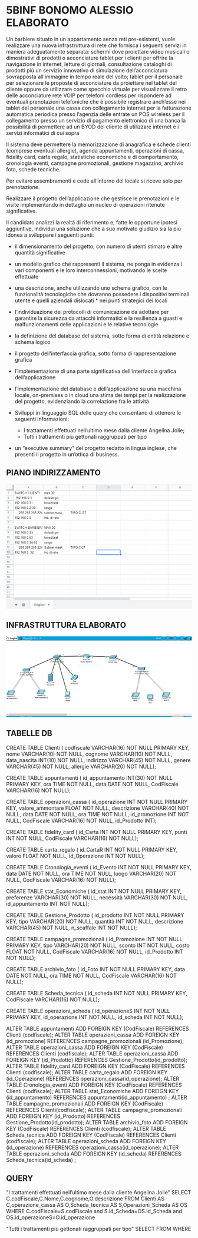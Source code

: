 # 5BINF BONOMO ALESSIO ELABORATO 
Un barbiere situato in un appartamento senza reti pre-esistenti, vuole realizzare una nuova infrastruttura di rete che fornisca i seguenti servizi in maniera adeguatamente separata:
schermi dove proiettare video musicali o dimostrativi di prodotti o acconciature
tablet per i clienti per offrire la navigazione in internet, letture di giornali, consultazione cataloghi di prodotti più un servizio innovativo di simulazione dell’acconciatura sovrapposta all'immagine in tempo reale del volto;
tablet per il personale per selezionare le proposte di acconciature da proiettare nel tablet del cliente oppure da utilizzare come specchio virtuale per visualizzare il retro delle acconciature
rete VOIP per telefoni cordless per rispondere ad eventuali prenotazioni telefoniche che è possibile registrare anch’esse nei tablet del personale
una cassa con collegamento internet per la fatturazione automatica periodica presso l’agenzia delle entrate
un POS wireless per il collegamento presso un servizio di pagamento elettronico di una banca
la possibilità di permettere ad un BYOD del cliente di utilizzare internet e i servizi informatici di cui sopra

Il sistema deve permettere la memorizzazione di anagrafica e schede clienti (comprese eventuali allergie), agenda appuntamenti, operazioni di cassa, fidelity card, carte regalo, statistiche economiche e di comportamento, cronologia eventi, campagne promozionali, gestione magazzino, archivio foto, schede tecniche.

Per evitare assembramenti e code all’interno del locale si riceve solo per prenotazione. 

Realizzare il progetto dell’applicazione che gestisce le prenotazioni e le visite implementando in dettaglio un nucleo di operazioni ritenute significative.

Il candidato analizzi la realtà di riferimento e, fatte le opportune ipotesi aggiuntive, individui una soluzione che a suo motivato giudizio sia la più idonea a sviluppare i seguenti punti:
* il dimensionamento del progetto, con numero di utenti stimato e altre quantità significative
* un modello grafico che rappresenti il sistema, ne ponga in evidenza i vari componenti e le loro interconnessioni, motivando le scelte effettuate
* una descrizione, anche utilizzando uno schema grafico, con le funzionalità tecnologiche che dovranno possedere i dispositivi terminali utente e quelli aziendali dislocati *   nei punti strategici dei locali
* l’individuazione dei protocolli di comunicazione da adottare per garantire la sicurezza da attacchi informatici e la resilienza a guasti e malfunzionamenti delle             applicazioni e le relative tecnologie
* la definizione del database del sistema, sotto forma di entità relazione e schema logico 
* il progetto dell’interfaccia grafica, sotto forma di rappresentazione grafica
* l’implementazione di una parte significativa dell'interfaccia grafica dell’applicazione
* l’implementazione del database e dell’applicazione su una macchina locale, on-premises o in cloud
  una stima dei tempi per la realizzazione del progetto, evidenziando la correlazione fra le attività
* Sviluppi in linguaggio SQL delle query che consentano di ottenere le seguenti informazioni:
    * I trattamenti effettuati nell’ultimo mese dalla cliente Angelina Jolie;
    * Tutti i trattamenti più gettonati raggruppati per tipo

* un “executive summary” del progetto redatto in lingua inglese, che presenti il progetto in un’ottica di business.  
## PIANO INDIRIZZAMENTO 
![PIANO INDIRIZZAMENTO](https://raw.githubusercontent.com/alessiobonomo/5binf-elaborato/main/elaboratoIndirizzo.png)

## INFRASTRUTTURA ELABORATO 
![STRUTTURA ELABORATO ](https://raw.githubusercontent.com/alessiobonomo/5binf-elaborato/main/STRUTTURA%20ELABORATO.PNG)

## TABELLE DB
CREATE TABLE Clienti  (
codfiscale VARCHAR(16) NOT NULL PRIMARY KEY,
nome VARCHAR(10) NOT NULL,
cognome VARCHAR(10) NOT NULL,
data_nascita  INT(10) NOT NULL,
indirizzo  VARCHAR(45) NOT NULL,
genere VARCHAR(45) NOT NULL,
allergie  VARCHAR(20) NOT NULL);

CREATE TABLE appuntamenti (
id_appuntamento INT(30) NOT NULL PRIMARY KEY,
ora TIME NOT NULL,
data DATE NOT NULL,
CodFiscale VARCHAR(16) NOT NULL);

CREATE TABLE operazioni_cassa (
id_operazione INT NOT NULL PRIMARY KEY,
valore_ammontare FLOAT NOT NULL,
descrizione VARCHAR(40) NOT NULL,
data  DATE NOT NULL,
ora TIME NOT NULL,
id_promozione INT NOT NULL,
CodFiscale VARCHAR(16) NOT NULL,
id_Prodotto INT);

CREATE TABLE fidelity_card (
id_Carta INT NOT NULL PRIMARY KEY,
punti INT NOT NULL,
CodFiscale VARCHAR(16) NOT NULL);

CREATE TABLE carta_regalo (
id_CartaR INT NOT NULL PRIMARY KEY,
valore  FLOAT NOT NULL,
id_Operazione INT NOT NULL);

CREATE TABLE Cronologia_eventi  (
id_Evento INT NOT NULL PRIMARY KEY,
data DATE NOT NULL,
ora TIME NOT NULL,
luogo VARCHAR(20) NOT NULL,
CodFiscale VARCHAR(16) NOT NULL);

CREATE TABLE stat_Economiche (
id_stat INT NOT NULL PRIMARY KEY,
preferenze VARCHAR(30) NOT NULL,
necessità  VARCHAR(30) NOT NULL,
id_appuntamento INT NOT NULL);

CREATE TABLE Gestione_Prodotto (
id_prodotto INT NOT NULL PRIMARY KEY,
tipo VARCHAR(20) NOT NULL,
quantità  INT NOT NULL,
descrizione  VARCHAR(45) NOT NULL,
n_scaffale INT NOT NULL);

CREATE TABLE campagne_promozionali (
id_Promozione INT NOT NULL PRIMARY KEY,
tipo VARCHAR(20) NOT NULL,
sconto INT NOT NULL,
costo  FLOAT NOT NULL,
CodFiscale VARCHAR(16) NOT NULL,
id_Prodotto INT NOT NULL);

CREATE TABLE archivio_foto (
id_Foto INT NOT NULL PRIMARY KEY,
data DATE NOT NULL,
ora TIME NOT NULL,
CodFiscale VARCHAR(16) NOT NULL);

CREATE TABLE Scheda_tecnica (
id_scheda  INT NOT NULL PRIMARY KEY,
CodFiscale VARCHAR(16) NOT NULL);

CREATE TABLE operazioni_scheda (
id_operazioneS INT NOT NULL PRIMARY KEY,
id_operazione INT NOT NULL,
id_scheda INT NOT NULL);

ALTER TABLE appuntamenti ADD  FOREIGN KEY (CodFiscale) REFERENCES Clienti (codfiscale);
ALTER TABLE operazioni_cassa ADD FOREIGN KEY (id_promozione) REFERENCES campagne_promozionali (id_Promozione);
ALTER TABLE operazioni_cassa ADD  FOREIGN KEY (CodFiscale) REFERENCES Clienti (codfiscale);
ALTER TABLE operazioni_cassa ADD FOREIGN KEY (id_Prodotto) REFERENCES Gestione_Prodotto(id_prodotto);
ALTER TABLE fidelity_card ADD  FOREIGN KEY (CodFiscale) REFERENCES Clienti (codfiscale);
ALTER TABLE carta_regalo ADD FOREIGN KEY (id_Operazione) REFERENCES  operazioni_cassa(id_operazione);
ALTER TABLE Cronologia_eventi  ADD FOREIGN KEY (CodFiscale) REFERENCES Clienti (codfiscale);
ALTER TABLE stat_Economiche ADD FOREIGN KEY (id_appuntamento) REFERENCES appuntamenti(id_appuntamento) ;
ALTER TABLE campagne_promozionali ADD FOREIGN KEY (CodFiscale) REFERENCES Clienti(codfiscale);
ALTER TABLE campagne_promozionali ADD FOREIGN KEY (id_Prodotto) REFERENCES Gestione_Prodotto(id_prodotto);
ALTER TABLE archivio_foto ADD FOREIGN KEY (CodFiscale) REFERENCES Clienti (codfiscale);
ALTER TABLE Scheda_tecnica ADD FOREIGN KEY (CodFiscale) REFERENCES Clienti (codfiscale);
ALTER TABLE operazioni_scheda ADD  FOREIGN KEY (id_operazione) REFERENCES operazioni_cassa(id_operazione);
ALTER TABLE operazioni_scheda ADD FOREIGN KEY (id_scheda) REFERENCES Scheda_tecnica(id_scheda) ;




## QUERY
"I trattamenti effettuati nell’ultimo mese dalla cliente Angelina Jolie"
SELECT C.codFiscale,C.Nome,C.cognome,O.descrizione
FROM Clienti AS C,operazione_cassa AS O,Scheda_tecnica AS S,Operazioni_Scheda AS OS
WHERE C.codFiscale=S.codFiscale and S.id_Scheda=OS.id_Scheda and OS.id_operazioneS=O.id_operazione




"Tutti i trattamenti più gettonati raggruppati per tipo"
SELECT
FROM
WHERE


